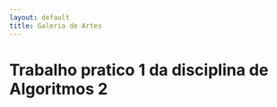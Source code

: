 ```yaml
---
layout: default
title: Galeria de Artes
---
```


# Trabalho pratico 1 da disciplina de Algoritmos 2
